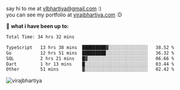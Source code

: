 say hi to me at [vlbhartiya@gmail.com](mailto:vlbhartiya@gmail.com) :)<br/>
you can see my portfolio at [virajbhartiya.com](https://virajbhartiya.com) :D<br/>


🚀 **what i have been up to:**

<!--START_SECTION:waka-->

```txt
Total Time: 34 hrs 32 mins

TypeScript   13 hrs 38 mins  █████████▓░░░░░░░░░░░░░░░   38.52 %
Go           12 hrs 51 mins  █████████░░░░░░░░░░░░░░░░   36.32 %
SQL          2 hrs 21 mins   █▓░░░░░░░░░░░░░░░░░░░░░░░   06.66 %
Dart         1 hr 13 mins    █░░░░░░░░░░░░░░░░░░░░░░░░   03.44 %
Other        51 mins         ▓░░░░░░░░░░░░░░░░░░░░░░░░   02.42 %
```

<!--END_SECTION:waka-->

<p align="left"> <img src="https://komarev.com/ghpvc/?username=virajbhartiya&color=blue" alt="virajbhartiya" /> </p>
